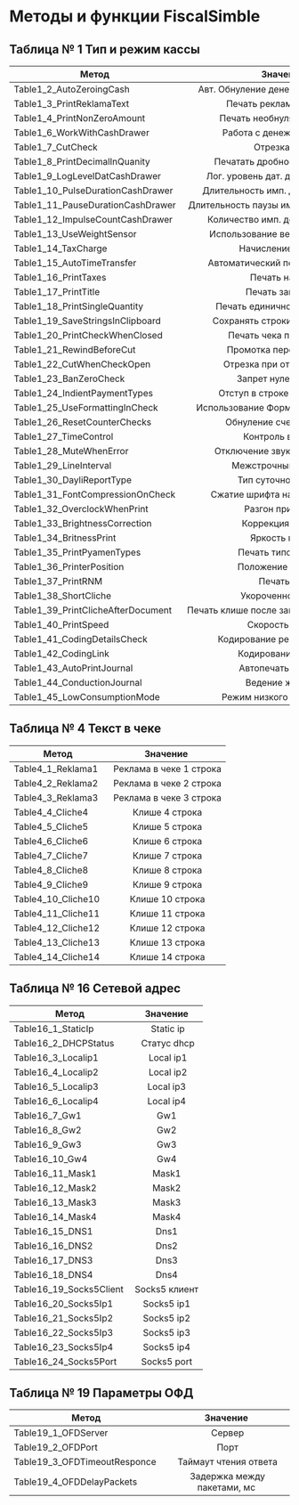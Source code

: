# Методы и функции FiscalSimble

## Таблица № 1 Тип и режим кассы

| Метод       | Значение
| ------------- |:-------------:|
|Table1_2_AutoZeroingCash   | Авт. Обнуление денежной наличности  
|Table1_3_PrintReklamaText | Печать рекламного текста
|Table1_4_PrintNonZeroAmount| Печать необнуляемой суммы
|Table1_6_WorkWithCashDrawer| Работа с денежным ящиком
|Table1_7_CutCheck|Отрезка чека
|Table1_8_PrintDecimalInQuanity| Печатать дробное в количестве
|Table1_9_LogLevelDatCashDrawer| Лог. уровень дат. денежного ящика
|Table1_10_PulseDurationCashDrawer| Длительность имп. денежного ящика
|Table1_11_PauseDurationCashDrawer| Длительность паузы имп. денежного ящика
|Table1_12_ImpulseCountCashDrawer| Количество имп. денежного ящика
|Table1_13_UseWeightSensor| Использование весовых датчиков
|Table1_14_TaxCharge| Начисление налогов
|Table1_15_AutoTimeTransfer| Автоматический перевод времени
|Table1_16_PrintTaxes | Печать налогов
|Table1_17_PrintTitle | Печать заголовка
|Table1_18_PrintSingleQuantity| Печать единичного количества
|Table1_19_SaveStringsInClipboard| Сохранять строки в буфере чека
|Table1_20_PrintCheckWhenClosed| Печать чека по закрытию
|Table1_21_RewindBeforeCut| Промотка перед отрезкой
|Table1_22_CutWhenCheckOpen| Отрезка при открытом чеке
|Table1_23_BanZeroCheck| Запрет нулевого чека
|Table1_24_IndientPaymentTypes| Отступ в строке типов оплаты
|Table1_25_UseFormattingInCheck| Использование Форматирования в чеке
|Table1_26_ResetCounterChecks| Обнуление счетчика чеков
|Table1_27_TimeControl| Контроль времени
|Table1_28_MuteWhenError| Отключение звука при ошибках
|Table1_29_LineInterval| Межстрочный интервал
|Table1_30_DayliReportType| Тип суточного отчета
|Table1_31_FontCompressionOnCheck| Сжатие шрифта на чековой ленте
|Table1_32_OverclockWhenPrint| Разгон при печати
|Table1_33_BrightnessСorrection| Коррекция яркости
|Table1_34_BritnessPrint| Яркость печати
|Table1_35_PrintPyamenTypes| Печать типов оплаты
|Table1_36_PrinterPosition| Положение принтера
|Table1_37_PrintRNM| Печать рнм
|Table1_38_ShortCliche| Укороченное клише
|Table1_39_PrintClicheAfterDocument| Печать клише после завершения документа
|Table1_40_PrintSpeed| Скорость печати
|Table1_41_CodingDetailsCheck | Кодирование реквизитов чека
|Table1_42_CodingLink| Кодирование ссылки
|Table1_43_AutoPrintJournal| Автопечать журнала
|Table1_44_ConductionJournal| Ведение журнала
|Table1_45_LowConsumptionMode| Режим низкого потребления

## Таблица № 4 Текст в чеке

| Метод       | Значение
| ------------- |:-------------:|
|Table4_1_Reklama1 | Реклама в чеке 1 строка
|Table4_2_Reklama2 | Реклама в чеке 2 строка
|Table4_3_Reklama3 | Реклама в чеке 3 строка
|Table4_4_Cliche4 | Клише 4 строка
|Table4_5_Cliche5 | Клише 5 строка
|Table4_6_Cliche6 | Клише 6 строка
|Table4_7_Cliche7 | Клише 7 строка
|Table4_8_Cliche8 | Клише 8 строка
|Table4_9_Cliche9 | Клише 9 строка
|Table4_10_Cliche10 | Клише 10 строка
|Table4_11_Cliche11 | Клише 11 строка
|Table4_12_Cliche12 | Клише 12 строка
|Table4_13_Cliche13 | Клише 13 строка
|Table4_14_Cliche14 | Клише 14 строка

## Таблица № 16 Сетевой адрес

| Метод       | Значение
| ------------- |:-------------:|
|Table16_1_StaticIp | Static ip
|Table16_2_DHCPStatus | Статус dhcp
|Table16_3_Localip1 | Local ip1
|Table16_4_Localip2 | Local ip2
|Table16_5_Localip3 | Local ip3
|Table16_6_Localip4 | Local ip4
|Table16_7_Gw1 | Gw1
|Table16_8_Gw2 | Gw2
|Table16_9_Gw3 | Gw3
|Table16_10_Gw4 | Gw4
|Table16_11_Mask1 | Mask1
|Table16_12_Mask2 | Mask2
|Table16_13_Mask3 | Mask3
|Table16_14_Mask4 | Mask4
|Table16_15_DNS1 | Dns1
|Table16_16_DNS2 | Dns2
|Table16_17_DNS3 | Dns3
|Table16_18_DNS4 | Dns4
|Table16_19_Socks5Client | Socks5 клиент
|Table16_20_Socks5Ip1 | Socks5 ip1
|Table16_21_Socks5Ip2 | Socks5 ip2
|Table16_22_Socks5Ip3 | Socks5 ip3
|Table16_23_Socks5Ip4 | Socks5 ip4
|Table16_24_Socks5Port | Socks5 port

## Таблица № 19 Параметры ОФД

| Метод       | Значение
| ------------- |:-------------:|
|Table19_1_OFDServer | Сервер
|Table19_2_OFDPort | Порт
|Table19_3_OFDTimeoutResponce | Таймаут чтения ответа
|Table19_4_OFDDelayPackets | Задержка между пакетами, мс
